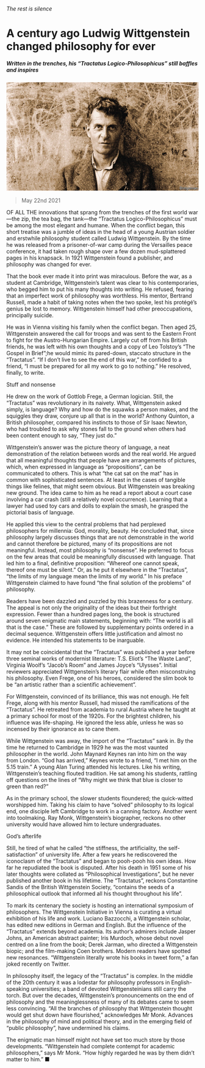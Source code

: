 ###### The rest is silence

# A century ago Ludwig Wittgenstein changed philosophy for ever 

##### Written in the trenches, his “Tractatus Logico-Philosophicus” still baffles and inspires 

![image](images/20210522_BKP008_0.jpg) 

> May 22nd 2021 

OF ALL THE innovations that sprang from the trenches of the first world war—the zip, the tea bag, the tank—the “Tractatus Logico-Philosophicus” must be among the most elegant and humane. When the conflict began, this short treatise was a jumble of ideas in the head of a young Austrian soldier and erstwhile philosophy student called Ludwig Wittgenstein. By the time he was released from a prisoner-of-war camp during the Versailles peace conference, it had taken rough shape over a few dozen mud-splattered pages in his knapsack. In 1921 Wittgenstein found a publisher, and philosophy was changed for ever.

That the book ever made it into print was miraculous. Before the war, as a student at Cambridge, Wittgenstein’s talent was clear to his contemporaries, who begged him to put his many thoughts into writing. He refused, fearing that an imperfect work of philosophy was worthless. His mentor, Bertrand Russell, made a habit of taking notes when the two spoke, lest his protégé’s genius be lost to memory. Wittgenstein himself had other preoccupations, principally suicide.


He was in Vienna visiting his family when the conflict began. Then aged 25, Wittgenstein answered the call for troops and was sent to the Eastern Front to fight for the Austro-Hungarian Empire. Largely cut off from his British friends, he was left with his own thoughts and a copy of Leo Tolstoy’s “The Gospel in Brief”;he would mimic its pared-down, staccato structure in the “Tractatus”. “If I don’t live to see the end of this war,” he confided to a friend, “I must be prepared for all my work to go to nothing.” He resolved, finally, to write.

Stuff and nonsense

He drew on the work of Gottlob Frege, a German logician. Still, the “Tractatus” was revolutionary in its naivety. What, Wittgenstein asked simply, is language? Why and how do the squawks a person makes, and the squiggles they draw, conjure up all that is in the world? Anthony Quinton, a British philosopher, compared his instincts to those of Sir Isaac Newton, who had troubled to ask why stones fall to the ground when others had been content enough to say, “They just do.”

Wittgenstein’s answer was the picture theory of language, a neat demonstration of the relation between words and the real world. He argued that all meaningful thoughts that people have are arrangements of pictures, which, when expressed in language as “propositions”, can be communicated to others. This is what “the cat sat on the mat” has in common with sophisticated sentences. At least in the cases of tangible things like felines, that might seem obvious. But Wittgenstein was breaking new ground. The idea came to him as he read a report about a court case involving a car crash (still a relatively novel occurrence). Learning that a lawyer had used toy cars and dolls to explain the smash, he grasped the pictorial basis of language.

He applied this view to the central problems that had perplexed philosophers for millennia: God, morality, beauty. He concluded that, since philosophy largely discusses things that are not demonstrable in the world and cannot therefore be pictured, many of its propositions are not meaningful. Instead, most philosophy is “nonsense”. He preferred to focus on the few areas that could be meaningfully discussed with language. That led him to a final, definitive proposition: “Whereof one cannot speak, thereof one must be silent.” Or, as he put it elsewhere in the “Tractatus”, “the limits of my language mean the limits of my world.” In his preface Wittgenstein claimed to have found “the final solution of the problems” of philosophy.

Readers have been dazzled and puzzled by this brazenness for a century. The appeal is not only the originality of the ideas but their forthright expression. Fewer than a hundred pages long, the book is structured around seven enigmatic main statements, beginning with: “The world is all that is the case.” These are followed by supplementary points ordered in a decimal sequence. Wittgenstein offers little justification and almost no evidence. He intended his statements to be inarguable.

It may not be coincidental that the “Tractatus” was published a year before three seminal works of modernist literature: T.S. Eliot’s “The Waste Land”, Virginia Woolf’s “Jacob’s Room” and James Joyce’s “Ulysses”. Initial reviewers appreciated Wittgenstein’s literary flair while often misconstruing his philosophy. Even Frege, one of his heroes, considered the slim book to be “an artistic rather than a scientific achievement”.

For Wittgenstein, convinced of its brilliance, this was not enough. He felt Frege, along with his mentor Russell, had missed the ramifications of the “Tractatus”. He retreated from academia to rural Austria where he taught at a primary school for most of the 1920s. For the brightest children, his influence was life-shaping. He ignored the less able, unless he was so incensed by their ignorance as to cane them.

While Wittgenstein was away, the import of the “Tractatus” sank in. By the time he returned to Cambridge in 1929 he was the most vaunted philosopher in the world. John Maynard Keynes ran into him on the way from London. “God has arrived,” Keynes wrote to a friend, “I met him on the 5.15 train.” A young Alan Turing attended his lectures. Like his writing, Wittgenstein’s teaching flouted tradition. He sat among his students, rattling off questions on the lines of “Why might we think that blue is closer to green than red?”

As in the primary school, the slower students floundered; the quick-witted worshipped him. Taking his claim to have “solved” philosophy to its logical end, one disciple left Cambridge to work in a canning factory. Another went into toolmaking. Ray Monk, Wittgenstein’s biographer, reckons no other university would have allowed him to lecture undergraduates.

God’s afterlife

Still, he tired of what he called “the stiffness, the artificiality, the self-satisfaction” of university life. After a few years he rediscovered the iconoclasm of the “Tractatus” and began to pooh-pooh his own ideas. How far he repudiated the book is disputed. After his death in 1951 some of his later thoughts were collated as “Philosophical Investigations”, but he never published another book in his lifetime. The “Tractatus”, reckons Constantine Sandis of the British Wittgenstein Society, “contains the seeds of a philosophical outlook that informed all his thought throughout his life”.

To mark its centenary the society is hosting an international symposium of philosophers. The Wittgenstein Initiative in Vienna is curating a virtual exhibition of his life and work. Luciano Bazzocchi, a Wittgenstein scholar, has edited new editions in German and English. But the influence of the “Tractatus” extends beyond academia. Its author’s admirers include Jasper Johns, an American abstract painter; Iris Murdoch, whose debut novel centred on a line from the book; Derek Jarman, who directed a Wittgenstein biopic; and the film-making Coen brothers. Modern readers have spotted new resonances. “Wittgenstein literally wrote his books in tweet form,” a fan joked recently on Twitter.

In philosophy itself, the legacy of the “Tractatus” is complex. In the middle of the 20th century it was a lodestar for philosophy professors in English-speaking universities; a band of devoted Wittgensteinians still carry the torch. But over the decades, Wittgenstein’s pronouncements on the end of philosophy and the meaninglessness of many of its debates came to seem less convincing. “All the branches of philosophy that Wittgenstein thought would get shut down have flourished,” acknowledges Mr Monk. Advances in the philosophy of mind and political theory, and in the emerging field of “public philosophy”, have undermined his claims.

The enigmatic man himself might not have set too much store by those developments. “Wittgenstein had complete contempt for academic philosophers,” says Mr Monk. “How highly regarded he was by them didn’t matter to him.” ■

